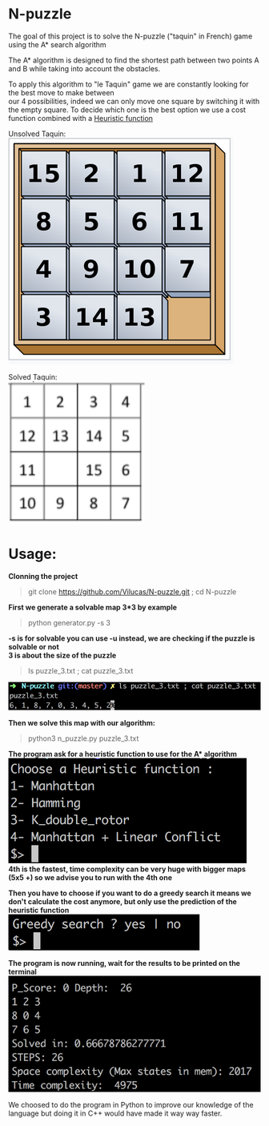 # N-puzzle
The goal of this project is to solve the N-puzzle ("taquin" in French) game using the A* search algorithm

The A* algorithm is designed to find the shortest path between two points A and B while taking into account the obstacles.   

To apply this algorithm to "le Taquin" game we are constantly looking for the best move to make between   
our 4 possibilities, indeed we can only move one square by switching it with the empty square.
To decide which one is the best option we use a cost function combined with a [Heuristic function](https://en.wikipedia.org/wiki/Heuristic_(computer_science))

Unsolved Taquin:   
![GitHub Logo](misc/taquin_unsolved.png)

Solved Taquin:   
![GitHub Logo](misc/taquin_solved.png)

# Usage:   

**Clonning the project**   
>git clone https://github.com/Vilucas/N-puzzle.git ; cd N-puzzle   
   
**First we generate a solvable map 3*3 by example**   
> python generator.py -s 3   

**-s is for solvable you can use -u instead, we are checking if the puzzle is solvable or not**   
**3 is about the size of the puzzle**   

> ls puzzle_3.txt ; cat puzzle_3.txt   

![GitHub Logo](misc/cat_map.png)   

**Then we solve this map with our algorithm:**   
> python3 n_puzzle.py puzzle_3.txt    

**The program ask for a heuristic function to use for the A\* algorithm**   
![GitHub Logo](misc/heuristic.png)   
**4th is the fastest, time complexity can be very huge with bigger maps (5x5 +) so we advise you to run with the 4th one**   

**Then you have to choose if you want to do a greedy search it means we don't calculate the cost anymore, but only use the prediction of the heuristic function**   
![GitHub Logo](misc/greedy_search.png)   

**The program is now running, wait for the results to be printed on the terminal**   
![GitHub Logo](misc/result.png)   


We choosed to do the program in Python to improve our knowledge of the  
language but doing it in C++ would have made it way way faster.

